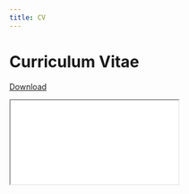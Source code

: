 ```yaml
---
title: CV
---
```

# **Curriculum Vitae** 

<p>
    <a href="./CV_2024.pdf" class="blue-rectangle" target="_blank" download>
    Download
    </a>
</p>

<div class="pdf-container">
    <iframe
        src="./CV_2024.pdf#toolbar=0&navpanes=0&statusbar=0&view=FitH"
        class="cv-frame"
        loading="lazy"
        title="CV preview">
    </iframe>
</div>
